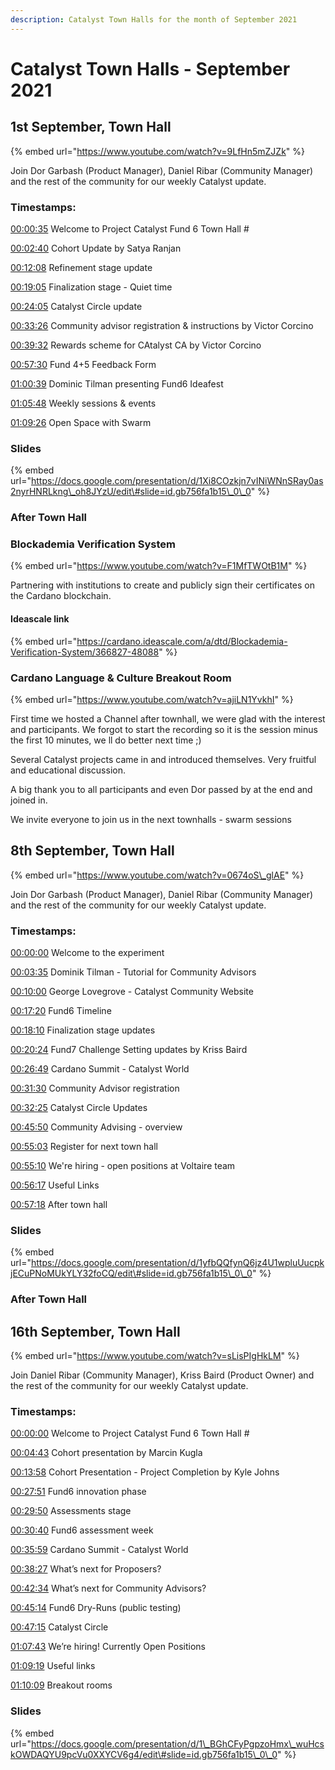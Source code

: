 ```yaml
---
description: Catalyst Town Halls for the month of September 2021
---
```


# Catalyst Town Halls - September 2021

## 1st September, Town Hall

{% embed url="https://www.youtube.com/watch?v=9LfHn5mZJZk" %}

Join Dor Garbash \(Product Manager\), Daniel Ribar \(Community Manager\) and the rest of the community for our weekly Catalyst update.

###  Timestamps:

[00:00:35](https://www.youtube.com/watch?v=9LfHn5mZJZk&t=35s) Welcome to Project Catalyst Fund 6 Town Hall \#

[00:02:40](https://www.youtube.com/watch?v=9LfHn5mZJZk&t=160s) Cohort Update by Satya Ranjan

[00:12:08](https://www.youtube.com/watch?v=9LfHn5mZJZk&t=728s) Refinement stage update 

[00:19:05](https://www.youtube.com/watch?v=9LfHn5mZJZk&t=1145s) Finalization stage - Quiet time

[00:24:05](https://www.youtube.com/watch?v=9LfHn5mZJZk&t=1445s) Catalyst Circle update

[00:33:26](https://www.youtube.com/watch?v=9LfHn5mZJZk&t=2006s) Community advisor registration & instructions by Victor Corcino

[00:39:32](https://www.youtube.com/watch?v=9LfHn5mZJZk&t=2372s) Rewards scheme for CAtalyst CA by Victor Corcino

[00:57:30](https://www.youtube.com/watch?v=9LfHn5mZJZk&t=3450s) Fund 4+5 Feedback Form

[01:00:39](https://www.youtube.com/watch?v=9LfHn5mZJZk&t=3639s) Dominic Tilman presenting Fund6 Ideafest

[01:05:48](https://www.youtube.com/watch?v=9LfHn5mZJZk&t=3948s) Weekly sessions & events

[01:09:26](https://www.youtube.com/watch?v=9LfHn5mZJZk&t=4166s) Open Space with Swarm

### Slides

{% embed url="https://docs.google.com/presentation/d/1Xi8COzkjn7vINiWNnSRay0as2nyrHNRLkng\_oh8JYzU/edit\#slide=id.gb756fa1b15\_0\_0" %}

### After Town Hall

### Blockademia Verification System

{% embed url="https://www.youtube.com/watch?v=F1MfTWOtB1M" %}

Partnering with institutions to create and publicly sign their certificates on the Cardano blockchain.

#### Ideascale link

{% embed url="https://cardano.ideascale.com/a/dtd/Blockademia-Verification-System/366827-48088" %}



### Cardano Language & Culture Breakout Room 

{% embed url="https://www.youtube.com/watch?v=ajiLN1YvkhI" %}

First time we hosted a Channel after townhall, we were glad with the interest and participants. We forgot to start the recording so it is the session minus the first 10 minutes, we ll do better next time ;\)

Several Catalyst projects came in and introduced themselves. Very fruitful and educational discussion.

A big thank you to all participants and even Dor passed by at the end and joined in.

We invite everyone to join us in the next townhalls - swarm sessions

## 8th September, Town Hall

{% embed url="https://www.youtube.com/watch?v=0674oS\_glAE" %}

Join Dor Garbash \(Product Manager\), Daniel Ribar \(Community Manager\) and the rest of the community for our weekly Catalyst update.

###  Timestamps:

[00:00:00](https://www.youtube.com/watch?v=0674oS_glAE&t=0s) Welcome to the experiment

[00:03:35](https://www.youtube.com/watch?v=0674oS_glAE&t=215s) Dominik Tilman - Tutorial for Community Advisors

[00:10:00](https://www.youtube.com/watch?v=0674oS_glAE&t=600s) George Lovegrove - Catalyst Community Website

[00:17:20](https://www.youtube.com/watch?v=0674oS_glAE&t=1040s) Fund6 Timeline

[00:18:10](https://www.youtube.com/watch?v=0674oS_glAE&t=1090s) Finalization stage updates

[00:20:24](https://www.youtube.com/watch?v=0674oS_glAE&t=1224s) Fund7 Challenge Setting updates by Kriss Baird

[00:26:49](https://www.youtube.com/watch?v=0674oS_glAE&t=1609s) Cardano Summit - Catalyst World

[00:31:30](https://www.youtube.com/watch?v=0674oS_glAE&t=1890s) Community Advisor registration

[00:32:25](https://www.youtube.com/watch?v=0674oS_glAE&t=1945s) Catalyst Circle Updates

[00:45:50](https://www.youtube.com/watch?v=0674oS_glAE&t=2750s) Community Advising - overview

[00:55:03](https://www.youtube.com/watch?v=0674oS_glAE&t=3303s) Register for next town hall

[00:55:10](https://www.youtube.com/watch?v=0674oS_glAE&t=3310s) We're hiring - open positions at Voltaire team

[00:56:17](https://www.youtube.com/watch?v=0674oS_glAE&t=3377s) Useful Links

[00:57:18](https://www.youtube.com/watch?v=0674oS_glAE&t=3438s) After town hall

### Slides

{% embed url="https://docs.google.com/presentation/d/1yfbQQfynQ6jz4U1wpluUucpkjECuPNoMUkYLY32foCQ/edit\#slide=id.gb756fa1b15\_0\_0" %}

### After Town Hall



## 16th September, Town Hall

{% embed url="https://www.youtube.com/watch?v=sLisPIgHkLM" %}

 Join Daniel Ribar \(Community Manager\), Kriss Baird \(Product Owner\) and the rest of the community for our weekly Catalyst update.

### Timestamps:

[00:00:00](https://www.youtube.com/watch?v=sLisPIgHkLM&t=0s) Welcome to Project Catalyst Fund 6 Town Hall \#

[00:04:43](https://www.youtube.com/watch?v=sLisPIgHkLM&t=283s) Cohort presentation by Marcin Kugla

[00:13:58](https://www.youtube.com/watch?v=sLisPIgHkLM&t=838s) Cohort Presentation - Project Completion by Kyle Johns

[00:27:51](https://www.youtube.com/watch?v=sLisPIgHkLM&t=1671s) Fund6 innovation phase

[00:29:50](https://www.youtube.com/watch?v=sLisPIgHkLM&t=1790s) Assessments stage

[00:30:40](https://www.youtube.com/watch?v=sLisPIgHkLM&t=1840s) Fund6 assessment week

[00:35:59](https://www.youtube.com/watch?v=sLisPIgHkLM&t=2159s) Cardano Summit - Catalyst World

[00:38:27](https://www.youtube.com/watch?v=sLisPIgHkLM&t=2307s) What’s next for Proposers?

[00:42:34](https://www.youtube.com/watch?v=sLisPIgHkLM&t=2554s) What’s next for Community Advisors?

[00:45:14](https://www.youtube.com/watch?v=sLisPIgHkLM&t=2714s) Fund6 Dry-Runs \(public testing\)

[00:47:15](https://www.youtube.com/watch?v=sLisPIgHkLM&t=2835s) Catalyst Circle

[01:07:43](https://www.youtube.com/watch?v=sLisPIgHkLM&t=4063s) We’re hiring! Currently Open Positions

[01:09:19](https://www.youtube.com/watch?v=sLisPIgHkLM&t=4159s) Useful links

[01:10:09](https://www.youtube.com/watch?v=sLisPIgHkLM&t=4209s) Breakout rooms

### Slides

{% embed url="https://docs.google.com/presentation/d/1\_BGhCFyPgpzoHmx\_wuHcskOWDAQYU9pcVu0XXYCV6g4/edit\#slide=id.gb756fa1b15\_0\_0" %}







